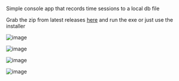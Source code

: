 Simple console app that records time sessions to a local db file

Grab the zip from latest releases [here](https://github.com/bheston1/time-session-tracker/releases/latest) and run the exe or just use the installer

![image](https://github.com/bheston1/time-session-tracker/assets/111481356/61e5dabf-f1f0-4cc2-8707-f1524c7020a8)

![image](https://github.com/bheston1/time-session-tracker/assets/111481356/2cfd5419-cc1b-4e9a-8b6f-4029ac427bea)

![image](https://github.com/bheston1/time-session-tracker/assets/111481356/8d63e745-24ef-4a5c-963b-bd6ad6162f46)

![image](https://github.com/bheston1/time-session-tracker/assets/111481356/9550bdc9-1aa8-454f-a73f-a24026eda5eb)
